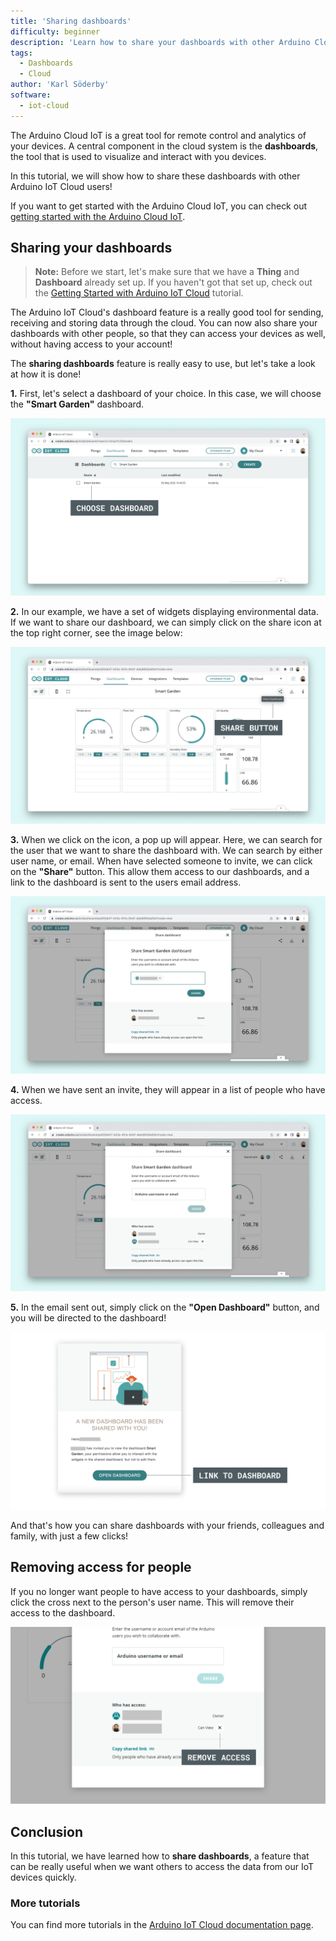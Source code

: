 ```yaml
---
title: 'Sharing dashboards'
difficulty: beginner
description: 'Learn how to share your dashboards with other Arduino Cloud users.'
tags: 
  - Dashboards
  - Cloud
author: 'Karl Söderby'
software:
  - iot-cloud
---
```


The Arduino Cloud IoT is a great tool for remote control and analytics of your devices. A central component in the cloud system is the **dashboards**, the tool that is used to visualize and interact with you devices. 

In this tutorial, we will show how to share these dashboards with other Arduino IoT Cloud users! 

If you want to get started with the Arduino Cloud IoT, you can check out [getting started with the Arduino Cloud IoT](https://docs.arduino.cc/cloud/iot-cloud/tutorials/iot-cloud-getting-started).


## Sharing your dashboards

>**Note:** Before we start, let's make sure that we have a **Thing** and **Dashboard** already set up. If you haven't got that set up, check out the [Getting Started with Arduino IoT Cloud](/arduino-cloud/getting-started/iot-cloud-getting-started) tutorial.

The Arduino IoT Cloud's dashboard feature is a really good tool for sending, receiving and storing data through the cloud. You can now also share your dashboards with other people, so that they can access your devices as well, without having access to your account!

The **sharing dashboards** feature is really easy to use, but let's take a look at how it is done!

**1.** First, let's select a dashboard of your choice. In this case, we will choose the **"Smart Garden"** dashboard.

![Choose the dashboard you want to share.](assets/cloud-sharing-dashboards-img01.png)

**2.** In our example, we have a set of widgets displaying environmental data. If we want to share our dashboard, we can simply click on the share icon at the top right corner, see the image below:

![Click on the share button.](assets/cloud-sharing-dashboards-img02.png)

**3.** When we click on the icon, a pop up will appear. Here, we can search for the user that we want to share the dashboard with. We can search by either user name, or email. When have selected someone to invite, we can click on the **"Share"** button. This allow them access to our dashboards, and a link to the dashboard is sent to the users email address.

![Enter the email/user name and click on share.](assets/cloud-sharing-dashboards-img03.png)

**4.** When we have sent an invite, they will appear in a list of people who have access.

![List of people that has access.](assets/cloud-sharing-dashboards-img04.png)

**5.** In the email sent out, simply click on the **"Open Dashboard"** button, and you will be directed to the dashboard!

![Receiving the email.](assets/cloud-sharing-dashboards-img05.png)

And that's how you can share dashboards with your friends, colleagues and family, with just a few clicks!

## Removing access for people

If you no longer want people to have access to your dashboards, simply click the cross next to the person's user name. This will remove their access to the dashboard.

![Removing the access.](assets/cloud-sharing-dashboards-img06.png)

## Conclusion

In this tutorial, we have learned how to **share dashboards**, a feature that can be really useful when we want others to access the data from our IoT devices quickly.

### More tutorials

You can find more tutorials in the [Arduino IoT Cloud documentation page](/arduino-cloud/).